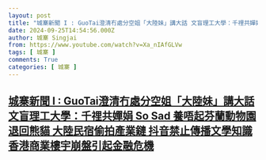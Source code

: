 ```yaml
---
layout: post
title: "城寨新聞 I : GuoTai澄清冇處分空姐「大陸妹」講大話 文盲理工大學：千𥚃共嬋娟 So Sad 養唔起芬蘭動物園退回熊貓 大陸民宿偷拍產業鏈 抖音禁止傳播文學知識 香港商業樓宇崩盤引起金融危機"
date: 2024-09-25T14:54:56.000Z
author: 城寨 Singjai
from: https://www.youtube.com/watch?v=Xa_nIAfGLVw
tags: [ 城寨 ]
comments: True
categories: [ 城寨 ]
---
```

<!--1727276096000-->
[城寨新聞 I : GuoTai澄清冇處分空姐「大陸妹」講大話 文盲理工大學：千𥚃共嬋娟 So Sad 養唔起芬蘭動物園退回熊貓 大陸民宿偷拍產業鏈 抖音禁止傳播文學知識 香港商業樓宇崩盤引起金融危機](https://www.youtube.com/watch?v=Xa_nIAfGLVw)
------

<div>

</div>
